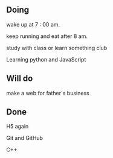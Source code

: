 ## Doing

wake up at 7 : 00 am.

keep running and eat after 8 am. 

study with class or learn something club

 Learning python and JavaScript

  

##  Will do

make a web for father`s business

 



## Done

H5 again

Git and GitHub

C++


